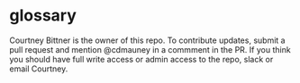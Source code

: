 # glossary

Courtney Bittner is the owner of this repo. To contribute updates, submit a pull request and mention @cdmauney in a commment in the PR. If you think you should have full write access or admin access to the repo, slack or email Courtney.
